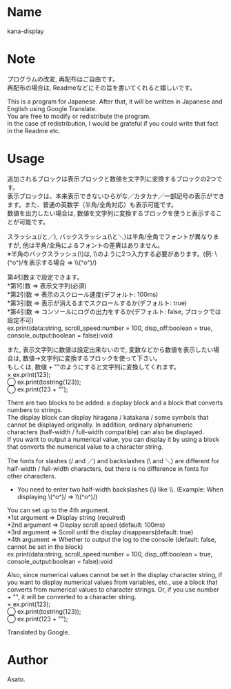# Name

kana-display

# Note

プログラムの改変, 再配布はご自由です。  
再配布の場合は, Readmeなどにその旨を書いてくれると嬉しいです。
 
This is a program for Japanese. After that, it will be written in Japanese and English using Google Translate.  
You are free to modify or redistribute the program.  
In the case of redistribution, I would be grateful if you could write that fact in the Readme etc.

# Usage

追加されるブロックは表示ブロックと数値を文字列に変換するブロックの2つです。  
表示ブロックは、本来表示できないひらがな／カタカナ／一部記号の表示ができます。また、普通の英数字（半角/全角対応）も表示可能です。  
数値を出力したい場合は, 数値を文字列に変換するブロックを使うと表示することが可能です。
 
スラッシュ(/と／), バックスラッシュ(\\と＼)は半角/全角でフォントが異なりますが, 他は半角/全角によるフォントの差異はありません。  
 ※半角のバックスラッシュ(\\)は, \\\\のように2つ入力する必要があります。(例: \\(^o^)/を表示する場合 => \\\\(^o^)/)
 
第4引数まで設定できます。  
 *第1引数 => 表示文字列(必須)  
 *第2引数 => 表示のスクロール速度(デフォルト: 100ms)  
 *第3引数 => 表示が消えるまでスクロールするか(デフォルト: true)  
 *第4引数 => コンソールにログの出力をするか(デフォルト: false, ブロックでは設定不可)  
ex.print(data:string, scroll_speed:number = 100, disp_off:boolean = true, console_output:boolean = false):void
 
また, 表示文字列に数値は設定出来ないので, 変数などから数値を表示したい場合は, 数値→文字列に変換するブロックを使って下さい。  
もしくは, 数値 + ""のようにすると文字列に変換してくれます。  
× ex.print(123);  
◯ ex.print(tostring(123));  
◯ ex.print(123 + "");  

There are two blocks to be added: a display block and a block that converts numbers to strings.  
The display block can display hiragana / katakana / some symbols that cannot be displayed originally. In addition, ordinary alphanumeric characters (half-width / full-width compatible) can also be displayed.  
If you want to output a numerical value, you can display it by using a block that converts the numerical value to a character string.  
 
The fonts for slashes (/ and ／) and backslashes (\\ and ＼) are different for half-width / full-width characters, but there is no difference in fonts for other characters.  
 * You need to enter two half-width backslashes (\\) like \\\\. (Example: When displaying \\(^o^)/ => \\\\(^o^)/)
 
You can set up to the 4th argument.  
 *1st argument => Display string (required)  
 *2nd argument => Display scroll speed (default: 100ms)  
 *3rd argument => Scroll until the display disappears(default: true)  
 *4th argument => Whether to output the log to the console (default: false, cannot be set in the block)  
ex.print(data:string, scroll_speed:number = 100, disp_off:boolean = true, console_output:boolean = false):void
 
Also, since numerical values cannot be set in the display character string, if you want to display numerical values ​​from variables, etc., use a block that converts from numerical values to character strings.
Or, if you use number + "", it will be converted to a character string.  
× ex.print(123);  
◯ ex.print(tostring(123));  
◯ ex.print(123 + "");  
 
 
Translated by Google.

# Author

Asato.
